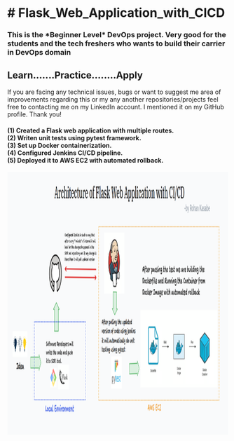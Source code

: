 # \# Flask\_Web\_Application\_with\_CICD


<h3>This is the *Beginner Level* DevOps project. Very good for the students and the tech freshers who wants to build their carrier in DevOps domain</h3>

<h2>Learn.......Practice........Apply</h2>

If you are facing any technical issues, bugs or want to suggest me area of improvements regarding this or my any another repositories/projects feel free to contacting me on my LinkedIn account. I mentioned it on my GitHub profile. Thank you!


<h4>(1) Created a Flask web application with multiple routes.<br>
(2) Writen unit tests using pytest framework.<br>
(3) Set up Docker containerization.<br>
(4) Configured Jenkins CI/CD pipeline.<br>
(5) Deployed it to AWS EC2 with automated rollback.</h4>

<p align= "center"><img src="https://github.com/ROHAN0011/Flask_Web_Application_with_CICD/blob/main/Architecture%20of%20Flask_Web_Application_with_CICD.png" width="1000" height="600"></p>

